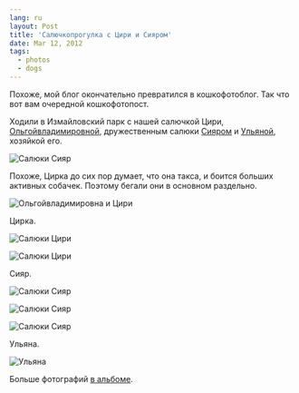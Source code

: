 ```yaml
---
lang: ru
layout: Post
title: 'Салючкопрогулка с Цири и Сияром'
date: Mar 12, 2012
tags:
  - photos
  - dogs
---
```


Похоже, мой блог окончательно превратился в кошкофотоблог. Так что вот вам очередной кошкофотопост.

Ходили в Измайловский парк с нашей салючкой Цири, [Ольгойвладимировной](http://airve.livejournal.com/), дружественным салюки [Сияром](http://ciyar.livejournal.com/) и [Ульяной](http://telpina.livejournal.com/), хозяйкой его.

![Салюки Сияр](photo://1231)

<!--more-->

Похоже, Цирка до сих пор думает, что она такса, и боится больших активных собачек. Поэтому бегали они в основном раздельно.

![Ольгойвладимировна и Цири](photo://1233)

Цирка.

![Салюки Цири](photo://1230)

![Салюки Цири](/images/blog/2012-03-10-5D-8236-Artem-Sapegin.jpg)

Сияр.

![Салюки Сияр](photo://1232)

![Салюки Сияр](/images/blog/2012-03-10-5D-8221-Artem-Sapegin.jpg)

![Салюки Сияр](/images/blog/2012-03-10-5D-8272-Artem-Sapegin.jpg)

Ульяна.

![Ульяна](/images/blog/2012-03-10-5D-8304-Artem-Sapegin.jpg)

Больше фотографий [в альбоме](http://foto.mail.ru/mail/artem-sapegin/763).
